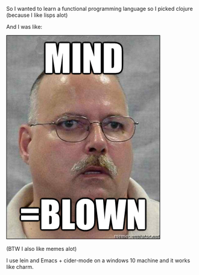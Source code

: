 So I wanted to learn a functional programming language so I picked clojure (because I like lisps alot)

And I was like:

![MindBlown](blown.jpg)


(BTW I also like memes alot)

I use lein and Emacs + cider-mode on a windows 10 machine and it works like charm.